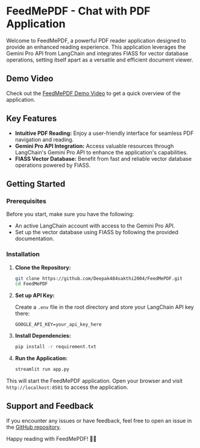 # FeedMePDF - Chat with PDF Application

Welcome to FeedMePDF, a powerful PDF reader application designed to provide an enhanced reading experience. This application leverages the Gemini Pro API from LangChain and integrates FIASS for vector database operations, setting itself apart as a versatile and efficient document viewer.

## Demo Video

Check out the [FeedMePDF Demo Video](https://www.youtube.com/watch?v=SEIB3fpstUE) to get a quick overview of the application.

## Key Features

- **Intuitive PDF Reading:** Enjoy a user-friendly interface for seamless PDF navigation and reading.
- **Gemini Pro API Integration:** Access valuable resources through LangChain's Gemini Pro API to enhance the application's capabilities.
- **FIASS Vector Database:** Benefit from fast and reliable vector database operations powered by FIASS.

## Getting Started

### Prerequisites

Before you start, make sure you have the following:

- An active LangChain account with access to the Gemini Pro API.
- Set up the vector database using FIASS by following the provided documentation.

### Installation

1. **Clone the Repository:**

    ```bash
    git clone https://github.com/Deepak484sakthi2004/FeedMePDF.git
    cd FeedMePDF
    ```

2. **Set up API Key:**

    Create a `.env` file in the root directory and store your LangChain API key there:

    ```
    GOOGLE_API_KEY=your_api_key_here
    ```

3. **Install Dependencies:**

    ```cmd
    pip install -r requirement.txt
    ```

4. **Run the Application:**

    ```cmd
    streamlit run app.py
    ```

This will start the FeedMePDF application. Open your browser and visit `http://localhost:8501` to access the application.

## Support and Feedback

If you encounter any issues or have feedback, feel free to open an issue in the [GitHub repository](https://github.com/Deepak484sakthi2004/FeedMePDF/).

Happy reading with FeedMePDF! 📖🚀
